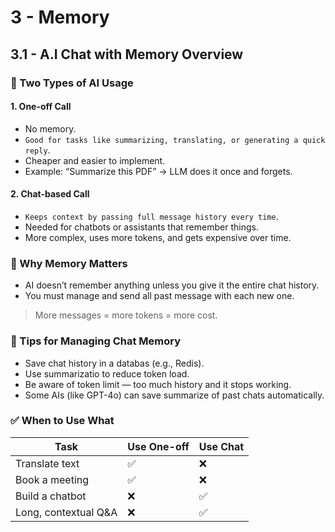# 3 - Memory

## 3.1 - A.I Chat with Memory Overview

### 🧠 Two Types of AI Usage

#### 1. One-off Call

- No memory.
- `Good for tasks like summarizing, translating, or generating a quick reply`.
- Cheaper and easier to implement.
- Example:
  “Summarize this PDF” → LLM does it once and forgets.

#### 2. Chat-based Call

- `Keeps context by passing full message history every time`.
- Needed for chatbots or assistants that remember things.
- More complex, uses more tokens, and gets expensive over time.

### 💬 Why Memory Matters

- AI doesn’t remember anything unless you give it the entire chat history.
- You must manage and send all past message with each new one.

> More messages = more tokens = more cost.

### 🧠 Tips for Managing Chat Memory

- Save chat history in a databas (e.g., Redis).
- Use summarizatio to reduce token load.
- Be aware of token limit — too much history and it stops working.
- Some AIs (like GPT-4o) can save summarize of past chats automatically.

### ✅ When to Use What

| Task                  | Use One-off | Use Chat |
| --------------------- | ----------- | -------- |
| Translate text        | ✅          | ❌       |
| Book a meeting        | ✅          | ❌       |
| Build a chatbot       | ❌          | ✅       |
| Long, contextual Q\&A | ❌          | ✅       |
